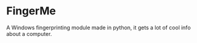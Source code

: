 # FingerMe
A Windows fingerprinting module made in python, it gets a lot of cool info about a computer. 
